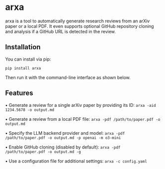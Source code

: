 # arxa

arxa is a tool to automatically generate research reviews from an arXiv paper or a local PDF. It even supports optional GitHub repository cloning and analysis if a GitHub URL is detected in the review.

## Installation

You can install via pip:

`pip install arxa`

Then run it with the command-line interface as shown below.

## Features

• Generate a review for a single arXiv paper by providing its ID:
`arxa -aid 1234.5678 -o output.md`

• Generate a review from a local PDF file:
`arxa -pdf /path/to/paper.pdf -o output.md`

• Specify the LLM backend provider and model:
`arxa -pdf /path/to/paper.pdf -o output.md -p openai -m o3-mini`

• Enable GitHub cloning (disabled by default):
`arxa -pdf /path/to/paper.pdf -o output.md -g`

• Use a configuration file for additional settings:
`arxa -c config.yaml`
